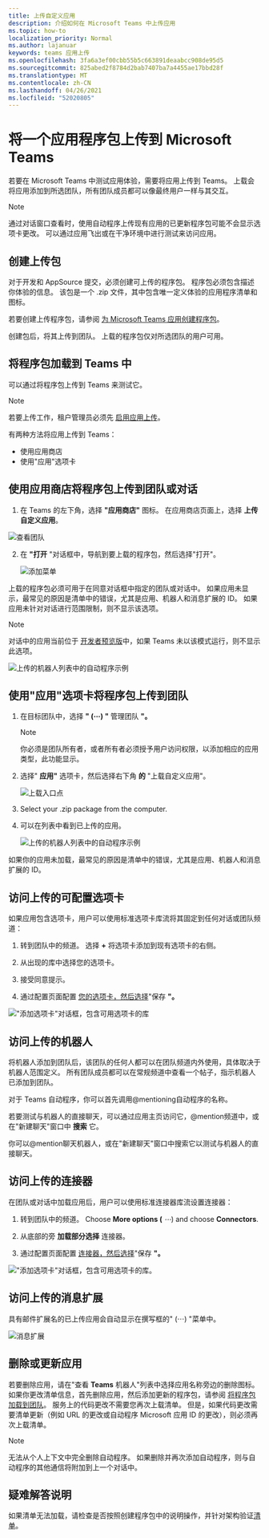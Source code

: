 ```yaml
---
title: 上传自定义应用
description: 介绍如何在 Microsoft Teams 中上传应用
ms.topic: how-to
localization_priority: Normal
ms.author: lajanuar
keywords: teams 应用上传
ms.openlocfilehash: 3fa6a3ef00cbb55b5c663891deaabcc908de95d5
ms.sourcegitcommit: 825abed2f8784d2bab7407ba7a4455ae17bbd28f
ms.translationtype: MT
ms.contentlocale: zh-CN
ms.lasthandoff: 04/26/2021
ms.locfileid: "52020805"
---
```

# <a name="upload-an-app-package-to-microsoft-teams"></a>将一个应用程序包上传到 Microsoft Teams

若要在 Microsoft Teams 中测试应用体验，需要将应用上传到 Teams。 上载会将应用添加到所选团队，所有团队成员都可以像最终用户一样与其交互。

> [!NOTE]
> 通过对话窗口查看时，使用自动程序上传现有应用的已更新程序包可能不会显示选项卡更改。 可以通过应用飞出或在干净环境中进行测试来访问应用。

## <a name="create-your-upload-package"></a>创建上传包

对于开发和 AppSource 提交，必须创建可上传的程序包。 程序包必须包含描述你体验的信息。 该包是一个 .zip 文件，其中包含唯一定义体验的应用程序清单和图标。

若要创建上传程序包，请参阅 [为 Microsoft Teams 应用创建程序包](../build-and-test/apps-package.md)。

创建包后，将其上传到团队。 上载的程序包仅对所选团队的用户可用。

## <a name="load-your-package-into-teams"></a>将程序包加载到 Teams 中

可以通过将程序包上传到 Teams 来测试它。

> [!NOTE]
> 若要上传工作，租户管理员必须先 [启用应用上传](/microsoftteams/admin-settings)。

有两种方法将应用上传到 Teams：

* 使用应用商店
* 使用"应用"选项卡

## <a name="upload-your-package-into-a-team-or-conversation-using-the-store"></a>使用应用商店将程序包上传到团队或对话

1. 在 Teams 的左下角，选择 **"应用商店"** 图标。 在应用商店页面上，选择 **上传自定义应用**。

  ![查看团队](../../assets/images/store-upload-a-custom-app2.png)

2. 在 **"打开** "对话框中，导航到要上载的程序包，然后选择"打开"。

   ![添加菜单](../../assets/images/NewappAddmenudropdown.png)

上载的程序包必须可用于在同意对话框中指定的团队或对话中。 如果应用未显示，最常见的原因是清单中的错误，尤其是应用、机器人和消息扩展的 ID。 如果应用未针对对话进行范围限制，则不显示该选项。

>[!NOTE]
> 对话中的应用当前位于 [开发者预览版](../../resources/dev-preview/developer-preview-intro.md)中，如果 Teams 未以该模式运行，则不显示此选项。

![上传的机器人列表中的自动程序示例](../../assets/images/botinlist.jpg)

## <a name="upload-your-package-into-a-team-using-the-apps-tab"></a>使用"应用"选项卡将程序包上传到团队

1. 在目标团队中，选择 **" (&#8943;) "** 管理团队 **"。**

   > [!NOTE]
   > 你必须是团队所有者，或者所有者必须授予用户访问权限，以添加相应的应用类型，此功能显示。

2. 选择" **应用"** 选项卡，然后选择右下角 **的** "上载自定义应用"。

   ![上载入口点](../../assets/images/UploadACustomApp.png)

3. Select your .zip package from the computer.

4. 可以在列表中看到已上传的应用。

   ![上传的机器人列表中的自动程序示例](../../assets/images/botinlist.jpg)

如果你的应用未加载，最常见的原因是清单中的错误，尤其是应用、机器人和消息扩展的 ID。

## <a name="access-your-uploaded-configurable-tab"></a>访问上传的可配置选项卡

如果应用包含选项卡，用户可以使用标准选项卡库流将其固定到任何对话或团队频道：

1. 转到团队中的频道。 选择 **+** 将选项卡添加到现有选项卡的右侧。

2. 从出现的库中选择您的选项卡。

3. 接受同意提示。

4. 通过配置页面配置 [您的选项卡，然后选择](../../tabs/how-to/create-tab-pages/configuration-page.md)"保存 **"。**

  !["添加选项卡"对话框，包含可用选项卡的库](../../assets/images/tab_gallery.png)

## <a name="access-your-uploaded-bot"></a>访问上传的机器人

将机器人添加到团队后，该团队的任何人都可以在团队频道内外使用，具体取决于机器人范围定义。 所有团队成员都可以在常规频道中查看一个帖子，指示机器人已添加到团队。

对于 Teams 自动程序，你可以首先调用@mentioning自动程序的名称。

若要测试与机器人的直接聊天，可以通过应用主页访问它，@mention频道中，或在"新建聊天"窗口中 **搜索** 它。

你可以@mention聊天机器人，或在"新建聊天"窗口中搜索它以测试与机器人的直接聊天。

## <a name="access-your-uploaded-connector"></a>访问上传的连接器

在团队或对话中加载应用后，用户可以使用标准连接器库流设置连接器：

1. 转到团队中的频道。 Choose **More options (** *&#8943;*) and choose **Connectors**.

2. 从底部的旁 **加载部分选择** 连接器。

3. 通过配置页面配置 [连接器，然后选择](../../webhooks-and-connectors/how-to/connectors-creating.md)"保存 **"。**

  !["添加选项卡"对话框，包含可用选项卡的库。](../../assets/images/connector_gallery.png)

## <a name="access-your-uploaded-messaging-extension"></a>访问上传的消息扩展

具有邮件扩展名的已上传应用会自动显示在撰写框的" (&#8943;) "菜单中。

![消息扩展](../../assets/images/compose-extensions/cesampleapp.png)


## <a name="remove-or-update-your-app"></a>删除或更新应用

若要删除应用，请在"查看 **Teams** 机器人"列表中选择应用名称旁边的删除图标。 如果你更改清单信息，首先删除应用，然后添加更新的程序包，请参阅 [将程序包加载到团队](#load-your-package-into-teams)。 服务上的代码更改不需要您再次上载清单。 但是，如果代码更改需要清单更新（例如 URL 的更改或自动程序 Microsoft 应用 ID 的更改），则必须再次上载清单。

> [!NOTE]
> 无法从个人上下文中完全删除自动程序。 如果删除并再次添加自动程序，则与自动程序的其他通信将附加到上一个对话中。

## <a name="troubleshooting-notes"></a>疑难解答说明

如果清单无法加载，请检查是否按照创建程序包中的说明操作，并针对[](../../concepts/build-and-test/apps-package.md)架构验证[清单](../../resources/schema/manifest-schema.md)。
